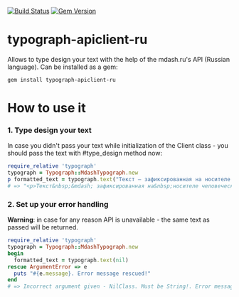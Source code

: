 [![Build Status](https://travis-ci.org/adancedwin/typograph-apiclient-ru.svg?branch=master)](https://travis-ci.org/adancedwin/typograph-apiclient-ru)
[![Gem Version](https://badge.fury.io/rb/typograph-apiclient-ru.svg)](https://badge.fury.io/rb/typograph-apiclient-ru)

# typograph-apiclient-ru
Allows to type design your text with the help of the mdash.ru's API (Russian language).
Can be installed as a gem:
```
gem install typograph-apiclient-ru
```

# How to use it

### 1. Type design your text
In case you didn't pass your text while initialization of the Client class - you should pass the text with #type_design method now:
```ruby
require_relative 'typograph'
typograph = Typograph::MdashTypograph.new
p formatted_text = typograph.text("Текст — зафиксированная на носителе человеческая мысль.")
# => "<p>Текст&nbsp;&mdash; зафиксированная на&nbsp;носителе человеческая мысль.</p>"
```

### 2. Set up your error handling
**Warning**: in case for any reason API is unavailable - the same text as passed will be returned.

```ruby
require_relative 'typograph'
typograph = Typograph::MdashTypograph.new
begin
  formatted_text = typograph.text(nil)
rescue ArgumentError => e
  puts "#{e.message}. Error message rescued!"
end
# => Incorrect argument given - NilClass. Must be String!. Error message rescued!
```
